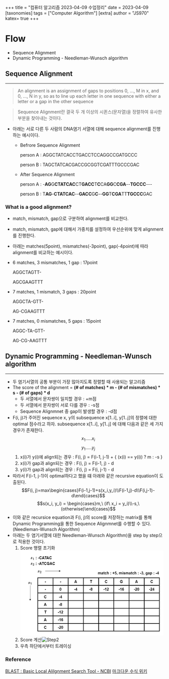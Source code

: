 +++
title = "컴퓨터 알고리즘 2023-04-09 수업정리"
date = 2023-04-09
[taxonomies]
tags = ["Computer Algorithm"]
[extra]
author = "JS970"
katex= true
+++
# Flow
- Sequence Alignment
- Dynamic Programming - Needleman-Wunsch algorithm

## Sequence Alignment
---
> An alignment is an assignment of gaps to positions 0, ..., M in x, and 0, ..., N in y, so as to line up each letter in one sequence with either a letter or a gap in the other sequence

>Sequence Alignment란 결국 두 개 이상의 시퀸스(문자열)을 정렬하여 유사한 부분을 찾아내는 것이다.

- 아래는 서로 다른 두 사람의 DNA염기 서열에 대해 sequence alignment를 진행하는 예시이다.
	- Befrore Sequence Alignment

		person A : AGGCTATCACCTGACCTCCAGGCCGATGCCC
		
		person B : TAGCTATCACGACCGCGGTCGATTTGCCCGAC
	- After Sequence Alignment

		person A : -**AG**G**CTATCAC**CT**GACC**T**C**CA**GG**C**CGA**--**TGCCC**---
		
		person B : T**AG**-**CTATCAC**--**GACC**G**C**--**GG**T**CGA**TT**TGCCC**GAC

### What is a good alignment?
- match, mismatch, gap으로 구분하여 alignment를 비교한다.
- match, mismatch, gap에 대해서 가중치를 설정하여 우선순위에 맞게 alignment를 진행한다.
- 아래는 matches(5point), mismatches(-3point), gap(-4point)에 따라 alignment를 비교하는 예시이다.
- 6 matches, 3 mismatches, 1 gap : 17point

	AGGCTAGTT-
	
	AGCGAAGTTT
- 7 matches, 1 mismatch, 3 gaps : 20point

	AGGCTA-GTT-
	
	AG-CGAAGTTT
- 7 matches, 0 mismatches, 5 gaps : 15point

	AGGC-TA-GTT-
	
	AG-CG-AAGTTT

## Dynamic Programming - Needleman-Wunsch algorithm
---
- 두 염기서열의 공통 부분이 가장 많아지도록 정렬할 때 사용되는 알고리즘
- The score of the alignment = **(# of matches) * m - (# of mismatches) * s - (# of gaps) * d**
	- 두 서열에서 문자쌍이 일치할 경우 : +m점
	- 두 서열에서 문자쌍이 서로 다를 경우 : -s점
	- Sequence Alignmnet 중 gap이 발생할 경우 : -d점
- F(i, j)가 주어진 sequence x, y의 subsequence x\[1..i], y\[1..j]의 정렬에 대한 optimal 점수라고 하자. subsequence x\[1..i], y\[1..j] 에 대해 다음과 같은 세 가지 경우가 존재한다.
	$$x_1 ..... x_i $$$$y_1.....y_j$$
	1. x(i)가 y(i)에 align되는 경우 : F(i, j) = F(i-1, j-1) + { (x(i) == y(i)) ? m : -s }
	2. x(i)가 gap과 align되는 경우 : F(i, j) = F(i-1, j) - d
	3. y(i)가 gap과 align되는 경우 : F(i, j) = F(i, j-1) - d
- 따라서 F(i-1, j-1)이 optimal하다고 했을 떄 아래와 같은 recursive equation이 도출된다.$$F(i, j)=max\begin{cases}F(i-1,j-1)+s(x_i,y_i)\\F(i-1,j)-d\\F(i,j-1)-d\end{cases}$$$$s(x_i, y_i) = \begin{cases}m,\ (if\ x_i = y_i)\\-s,\ (otherwise)\end{cases}$$
- 이와 같은 recursice equation과 F(i, j)의 score를 저장하는 matrix를 통해 Dynamic Programming을 통한 Sequence Alignmnet를 수행할 수 있다.(Needleman-Wunsch Algorithm)
- 아래는 두 염기서열에 대한 Needleman-Wunsch Algorithm)을 step by step으로 적용한 것이다.
	1. Score 행렬 초기화![Step1](/image/Algorithm/Needleman-Wunsch_01.png)
	2. Score 계산![Step2]()
	3. 우측 하단에서부터 트레이싱

### Reference
[BLAST : Basic Local Alilgnment Search Tool - NCBI](https://blast.ncbi.nlm.nih.gov/Blast.cgi)
[마크다운 수식 위키](http://tomoyo.ivyro.net/123/wiki.php/TeX_%EB%B0%8F_LaTeX_%EC%88%98%EC%8B%9D_%EB%AC%B8%EB%B2%95)